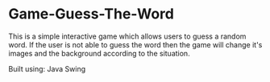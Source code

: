 # Game-Guess-The-Word
This is a simple interactive game which allows users to guess a random word. If the user is not able to guess the word then the game will change it's images and the background according to the situation. 

Built using:
Java Swing
